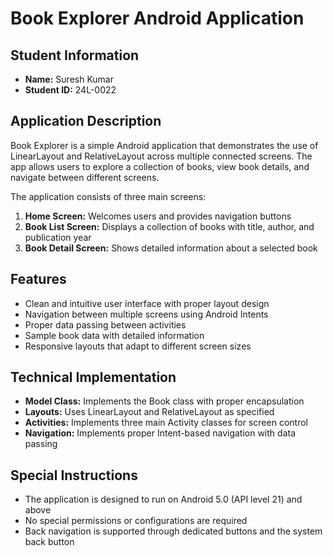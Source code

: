 # Book Explorer Android Application

## Student Information
- **Name:** Suresh Kumar
- **Student ID:** 24L-0022

## Application Description
Book Explorer is a simple Android application that demonstrates the use of LinearLayout and RelativeLayout across multiple connected screens. The app allows users to explore a collection of books, view book details, and navigate between different screens.

The application consists of three main screens:
1. **Home Screen:** Welcomes users and provides navigation buttons
2. **Book List Screen:** Displays a collection of books with title, author, and publication year
3. **Book Detail Screen:** Shows detailed information about a selected book

## Features
- Clean and intuitive user interface with proper layout design
- Navigation between multiple screens using Android Intents
- Proper data passing between activities
- Sample book data with detailed information
- Responsive layouts that adapt to different screen sizes

## Technical Implementation
- **Model Class:** Implements the Book class with proper encapsulation
- **Layouts:** Uses LinearLayout and RelativeLayout as specified
- **Activities:** Implements three main Activity classes for screen control
- **Navigation:** Implements proper Intent-based navigation with data passing


## Special Instructions
- The application is designed to run on Android 5.0 (API level 21) and above
- No special permissions or configurations are required
- Back navigation is supported through dedicated buttons and the system back button 
